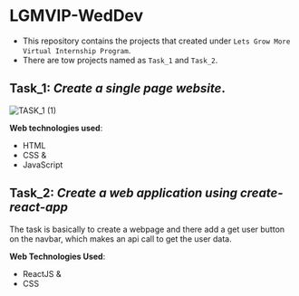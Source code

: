 # LGMVIP-WedDev
* This repository contains the projects that created under `Lets Grow More Virtual Internship Program`.
* There are tow projects named as `Task_1` and `Task_2`.

## Task_1: __*Create a single page website*__.

![TASK_1 (1)](https://user-images.githubusercontent.com/59483000/129951037-6c376e2c-1e7c-49f5-8ec9-510f01145f90.png)

**Web technologies used**:
* HTML
* CSS &
* JavaScript

## Task_2: __*Create a web application using create-react-app*__

The task is basically to create a webpage and there add a get user button on the navbar, which makes an api call to get the user data.

**Web Technologies Used**:
* ReactJS &
* CSS
